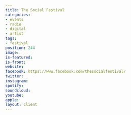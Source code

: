 ```yaml
---
title: The Social Festival
categories:
- events
- radio
- digital
- artist
tags:
- festival
position: 244
image: 
is-featured: 
is-front: 
website: 
facebook: https://www.facebook.com/thesocialfestival/
twitter: 
instagram: 
spotify: 
soundcloud: 
youtube: 
apple: 
layout: client
---
```


